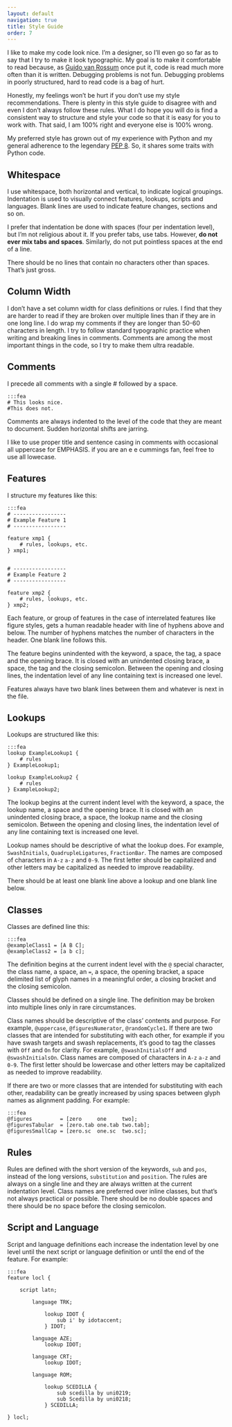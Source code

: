 ```yaml
---
layout: default
navigation: true
title: Style Guide
order: 7
---
```


I like to make my code look nice. I’m a designer, so I’ll even go so far as to say that I try to make it look typographic. My goal is to make it comfortable to read because, as [Guido van Rossum](http://en.wikipedia.org/wiki/Guido_van_Rossum) once put it, code is read much more often than it is written. Debugging problems is not fun. Debugging problems in poorly structured, hard to read code is a bag of hurt.

Honestly, my feelings won’t be hurt if you don’t use my style recommendations. There is plenty in this style guide to disagree with and even I don’t always follow these rules. What I do hope you will do is find a consistent way to structure and style your code so that it is easy for you to work with. That said, I am 100% right and everyone else is 100% wrong.

My preferred style has grown out of my experience with Python and my general adherence to the legendary [PEP 8](http://legacy.python.org/dev/peps/pep-0008/). So, it shares some traits with Python code.

## Whitespace

I use whitespace, both horizontal and vertical, to indicate logical groupings. Indentation is used to visually connect features, lookups, scripts and languages. Blank lines are used to indicate feature changes, sections and so on.

I prefer that indentation be done with spaces (four per indentation level), but I’m not religious about it. If you prefer tabs, use tabs. However, **do not ever mix tabs and spaces**. Similarly, do not put pointless spaces at the end of a line.

There should be no lines that contain no characters other than spaces. That’s just gross.

## Column Width

I don’t have a set column width for class definitions or rules. I find that they are harder to read if they are broken over multiple lines than if they are in one long line. I do wrap my comments if they are longer than 50-60 characters in length. I try to follow standard typographic practice when writing and breaking lines in comments. Comments are among the most important things in the code, so I try to make them ultra readable.

## Comments

I precede all comments with a single # followed by a space.

    :::fea
    # This looks nice.
    #This does not.

Comments are always indented to the level of the code that they are meant to document. Sudden horizontal shifts are jarring.

I like to use proper title and sentence casing in comments with occasional all uppercase for EMPHASIS. if you are an e e cummings fan, feel free to use all lowecase.

## Features

I structure my features like this:

    :::fea
    # -----------------
    # Example Feature 1
    # -----------------

    feature xmp1 {
        # rules, lookups, etc.
    } xmp1;


    # -----------------
    # Example Feature 2
    # -----------------

    feature xmp2 {
        # rules, lookups, etc.
    } xmp2;

Each feature, or group of features in the case of interrelated features like figure styles, gets a human readable header with line of hyphens above and below. The number of hyphens matches the number of characters in the header. One blank line follows this.

The feature begins unindented with the keyword, a space, the tag, a space and the opening brace. It is closed with an unindented closing brace, a space, the tag and the closing semicolon. Between the opening and closing lines, the indentation level of any line containing text is increased one level.

Features always have two blank lines between them and whatever is next in the file.

## Lookups

Lookups are structured like this:

    :::fea
    lookup ExampleLookup1 {
        # rules
    } ExampleLookup1;

    lookup ExampleLookup2 {
        # rules
    } ExampleLookup2;

The lookup begins at the current indent level with the keyword, a space, the lookup name, a space and the opening brace. It is closed with an unindented closing brace, a space, the lookup name and the closing semicolon. Between the opening and closing lines, the indentation level of any line containing text is increased one level.

Lookup names should be descriptive of what the lookup does. For example, `SwashInitials`, `QuadrupleLigatures`, `FractionBar`. The names are composed of characters in `A-z` `a-z` and `0-9`. The first letter should be capitalized and other letters may be capitalized as needed to improve readability.

There should be at least one blank line above a lookup and one blank line below.

## Classes

Classes are defined line this:

    :::fea
    @exampleClass1 = [A B C];
    @exampleClass2 = [a b c];

The definition begins at the current indent level with the `@` special character, the class name, a space, an `=`, a space, the opening bracket, a space delimited list of glyph names in a meaningful order, a closing bracket and the closing semicolon.

Classes should be defined on a single line. The definition may be broken into multiple lines only in rare circumstances.

Class names should be descriptive of the class’ contents and purpose. For example, `@uppercase`, `@figuresNumerator`, `@randomCycle1`. If there are two classes that are intended for substituting with each other, for example if you have swash targets and swash replacements, it’s good to tag the classes with `Off` and `On` for clarity. For example, `@swashInitialsOff` and `@swashInitialsOn`. Class names are composed of characters in `A-z` `a-z` and `0-9`. The first letter should be lowercase and other letters may be capitalized as needed to improve readability.

If there are two or more classes that are intended for substituting with each other, readability can be greatly increased by using spaces between glyph names as alignment padding. For example:

    :::fea
    @figures         = [zero     one     two];
    @figuresTabular  = [zero.tab one.tab two.tab];
    @figuresSmallCap = [zero.sc  one.sc  two.sc];

## Rules

Rules are defined with the short version of the keywords, `sub` and `pos`, instead of the long versions, `substitution` and `position`. The rules are always on a single line and they are always written at the current indentation level. Class names are preferred over inline classes, but that’s not always practical or possible. There should be no double spaces and there should be no space before the closing semicolon.

## Script and Language

Script and language definitions each increase the indentation level by one level until the next script or language definition or until the end of the feature. For example:

    :::fea
    feature locl {

        script latn;

            language TRK;

                lookup IDOT {
                    sub i' by idotaccent;
                } IDOT;

            language AZE;
                lookup IDOT;

            language CRT;
                lookup IDOT;

            language ROM;

                lookup SCEDILLA {
                    sub scedilla by uni0219;
                    sub Scedilla by uni0218;
                } SCEDILLA;

    } locl;